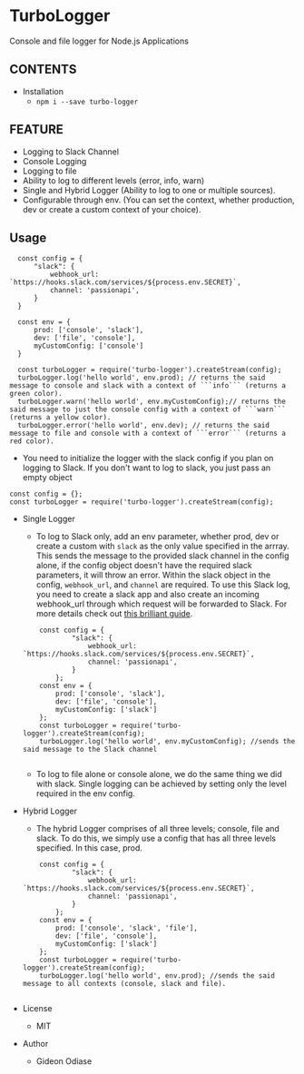 # TurboLogger
Console and file logger for Node.js Applications

## CONTENTS
  - Installation
    - ```npm i --save turbo-logger```
    
## FEATURE
  
  - Logging to Slack Channel
  - Console Logging
  - Logging to file
  - Ability to log to different levels (error, info, warn)
  - Single and Hybrid Logger (Ability to log to one or multiple sources).
  - Configurable through env. (You can set the context, whether production, dev or create a custom context of your choice).
  
## Usage

  ```node
    const config = {
        "slack": {
            webhook_url: `https://hooks.slack.com/services/${process.env.SECRET}`,
            channel: 'passionapi',
        }
    }
    
    const env = {
        prod: ['console', 'slack'],
        dev: ['file', 'console'],
        myCustomConfig: ['console']
    }
    
    const turboLogger = require('turbo-logger').createStream(config);
    turboLogger.log('hello world', env.prod); // returns the said message to console and slack with a context of ```info``` (returns a green color).
    turboLogger.warn('hello world', env.myCustomConfig);// returns the said message to just the console config with a context of ```warn``` (returns a yellow color).
    turboLogger.error('hello world', env.dev); // returns the said message to file and console with a context of ```error``` (returns a red color).

  ```
  - You need to initialize the logger with the slack config if you plan on logging to Slack. If you don't want to log to    slack, you just pass an empty object 

  ```node
  const config = {};
  const turboLogger = require('turbo-logger').createStream(config);

  ```


  - Single Logger
    - To log to Slack only, add an env parameter, whether prod, dev or create a custom with ```slack``` as the only value specified in the arrray. This sends the message to the provided slack channel in the config alone, if the config object doesn't have the required slack parameters, it will throw an error. Within the slack object in the config, ```webhook_url```, and ```channel``` are required. To use this Slack log, you need to create a slack app and also create an incoming webhook_url through which request will be forwarded to Slack. For more details check out [this brilliant guide](https://api.slack.com/apps).
    ```node
        const config = {
                "slack": {
                    webhook_url: `https://hooks.slack.com/services/${process.env.SECRET}`,
                    channel: 'passionapi',
                }
            };
        const env = {
            prod: ['console', 'slack'],
            dev: ['file', 'console'],
            myCustomConfig: ['slack']
        };
        const turboLogger = require('turbo-logger').createStream(config);
        turboLogger.log('hello world', env.myCustomConfig); //sends the said message to the Slack channel
        
     ```
        
     - To log to file alone or console alone, we do the same thing we did with slack. Single logging can be achieved by setting only the level required in the env config.
     

  - Hybrid Logger
    - The hybrid Logger comprises of all three levels; console, file and slack. To do this, we simply use a config that has all three levels specified. In this case, prod.

    ```node
        const config = {
                "slack": {
                    webhook_url: `https://hooks.slack.com/services/${process.env.SECRET}`,
                    channel: 'passionapi',
                }
            };
        const env = {
            prod: ['console', 'slack', 'file'],
            dev: ['file', 'console'],
            myCustomConfig: ['slack']
        };
        const turboLogger = require('turbo-logger').createStream(config);
        turboLogger.log('hello world', env.prod); //sends the said message to all contexts (console, slack and file).
        
     ```
      
  - License
      - MIT
      
  - Author
      - Gideon Odiase
